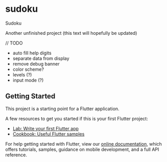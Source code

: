 # sudoku

Sudoku

Another unfinished project (this text will hopefully be updated)

// TODO

- auto fill help digits
- separate data from display
- remove debug banner
- color scheme?
- levels (?)
- input mode (?)

## Getting Started

This project is a starting point for a Flutter application.

A few resources to get you started if this is your first Flutter project:

- [Lab: Write your first Flutter app](https://flutter.dev/docs/get-started/codelab)
- [Cookbook: Useful Flutter samples](https://flutter.dev/docs/cookbook)

For help getting started with Flutter, view our
[online documentation](https://flutter.dev/docs), which offers tutorials,
samples, guidance on mobile development, and a full API reference.

